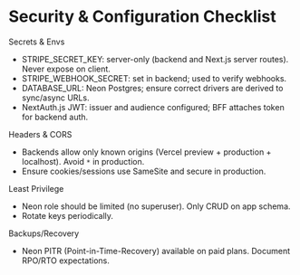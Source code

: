 # Security & Configuration Checklist

Secrets & Envs
- STRIPE_SECRET_KEY: server-only (backend and Next.js server routes). Never expose on client.
- STRIPE_WEBHOOK_SECRET: set in backend; used to verify webhooks.
- DATABASE_URL: Neon Postgres; ensure correct drivers are derived to sync/async URLs.
- NextAuth.js JWT: issuer and audience configured; BFF attaches token for backend auth.

Headers & CORS
- Backends allow only known origins (Vercel preview + production + localhost). Avoid `*` in production.
- Ensure cookies/sessions use SameSite and secure in production.

Least Privilege
- Neon role should be limited (no superuser). Only CRUD on app schema.
- Rotate keys periodically.

Backups/Recovery
- Neon PITR (Point-in-Time-Recovery) available on paid plans. Document RPO/RTO expectations.
